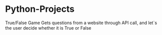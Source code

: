 # Python-Projects
True/False Game
Gets questions from a website through API call, and let`s the user decide whether it is True or False
